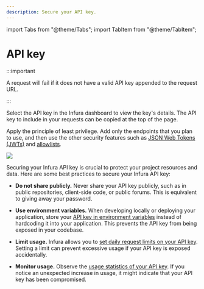 ```yaml
---
description: Secure your API key.
---
```


import Tabs from "@theme/Tabs";
import TabItem from "@theme/TabItem";

# API key

:::important

A request will fail if it does not have a valid API key appended to the request URL.

:::

Select the API key in the Infura dashboard to view the key's details. The API key to include in your requests can be
copied at the top of the page.

Apply the principle of least privilege. Add only the endpoints that you plan to use, and then use the other
security features such as [JSON Web Tokens (JWTs)](use-jwts.md) and [allowlists](use-an-allowlist.md).

<div class="left-align-container">
  <div class="img-large">
    <img
      src={require("../../../images/project_page.png").default}
    />
  </div>
</div>

Securing your Infura API key is crucial to protect your project resources and data. Here are some best practices to
secure your Infura API key:

- **Do not share publicly.** Never share your API key publicly, such as in public repositories, client-side code, or public
  forums. This is equivalent to giving away your password.

- **Use environment variables.** When developing locally or deploying your application, store your
  [API key in environment variables](../../../../../services/how-to/javascript-dotenv) instead of hardcoding it into
  your application. This prevents the API key from being exposed in your codebase.

- **Limit usage.** Infura allows you to [set daily request limits on your API key](set-rate-limits.md). Setting a limit can
  prevent excessive usage if your API key is exposed accidentally.

- **Monitor usage.** Observe the [usage statistics of your API key](../dashboard-stats.md). If you notice an unexpected
  increase in usage, it might indicate that your API key has been compromised.
